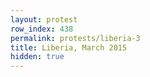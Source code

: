 ```yaml
---
layout: protest
row_index: 438
permalink: protests/liberia-3
title: Liberia, March 2015
hidden: true
---
```

